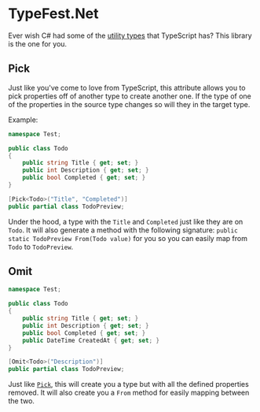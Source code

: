 # TypeFest.Net

Ever wish C# had some of the [utility types](https://www.typescriptlang.org/docs/handbook/utility-types.html) that TypeScript has? This library is the one for you. 

## Pick

Just like you've come to love from TypeScript, this attribute allows you to pick properties off of another type to create another one. If the type of one of the properties in the source type changes so will they in the target type. 

Example:

```c#
namespace Test;

public class Todo
{
    public string Title { get; set; }
    public int Description { get; set; }
    public bool Completed { get; set; }
}

[Pick<Todo>("Title", "Completed")]
public partial class TodoPreview;
```

Under the hood, a type with the `Title` and `Completed` just like they are on `Todo`. It will also generate a method with the following signature: `public static TodoPreview From(Todo value)` for you so you can easily map from `Todo` to `TodoPreview`. 

## Omit

```c#
namespace Test;

public class Todo
{
    public string Title { get; set; }
    public int Description { get; set; }
    public bool Completed { get; set; }
    public DateTime CreatedAt { get; set; }
}

[Omit<Todo>("Description")]
public partial class TodoPreview;
```

Just like [`Pick`](#pick), this will create you a type but with all the defined properties removed. It will also create you a `From` method for easily mapping between the two.